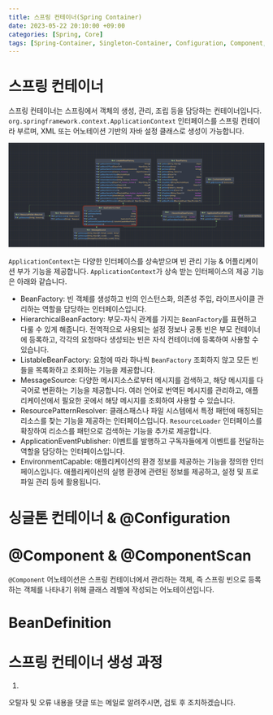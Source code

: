 ```yaml
---
title: 스프링 컨테이너(Spring Container)
date: 2023-05-22 20:10:00 +09:00
categories: [Spring, Core]
tags: [Spring-Container, Singleton-Container, Configuration, Component, ComponentScan, BeanDefinition]
---
```


# 스프링 컨테이너

스프링 컨테이너는 스프링에서 객체의 생성, 관리, 조립 등을 담당하는 컨테이너입니다. 
``org.springframework.context.ApplicationContext`` 인터페이스를 스프링 컨테이라 부르며, XML 또는 어노테이션 기반의 자바 설정 클래스로 생성이 가능합니다. 

![application-context](/assets/img/spring/core/spring-container/application-context.png)  

``ApplicationContext``는 다양한 인터페이스를 상속받으며 빈 관리 기능 & 어플리케이션 부가 기능을 제공합니다.
``ApplicationContext``가 상속 받는 인터페이스의 제공 기능은 아래와 같습니다. 

- BeanFactory: 빈 객체를 생성하고 빈의 인스턴스화, 의존성 주입, 라이프사이클 관리하는 역할을 담당하는 인터페이스입니다. 
- HierarchicalBeanFactory: 부모-자식 관계를 가지는 ``BeanFactory``를 표현하고 다룰 수 있게 해줍니다. 전역적으로 사용되는 설정 정보나 공통 빈은 부모 컨테이너에 등록하고, 각각의 요청마다 생성되는 빈은 자식 컨테이너에 등록하여 사용할 수 있습니다.
- ListableBeanFactory: 요청에 따라 하나씩 ``BeanFactory`` 조회하지 않고 모든 빈들을 목록화하고 조회하는 기능을 제공합니다. 
- MessageSource: 다양한 메시지소스로부터 메시지를 검색하고, 해당 메시지를 다국어로 변환하는 기능을 제공합니다. 여러 언어로 번역된 메시지를 관리하고, 애플리케이션에서 필요한 곳에서 해당 메시지를 조회하여 사용할 수 있습니다. 
- ResourcePatternResolver: 클래스패스나 파일 시스템에서 특정 패턴에 매칭되는 리소스를 찾는 기능을 제공하는 인터페이스입니다. ``ResourceLoader`` 인터페이스를 확장하여 리소스를 패턴으로 검색하는 기능을 추가로 제공합니다.
- ApplicationEventPublisher: 이벤트를 발행하고 구독자들에게 이벤트를 전달하는 역할을 담당하는 인터페이스입니다. 
- EnvironmentCapable: 애플리케이션의 환경 정보를 제공하는 기능을 정의한 인터페이스입니다. 애플리케이션의 실행 환경에 관련된 정보를 제공하고, 설정 및 프로파일 관리 등에 활용됩니다.

# 싱글톤 컨테이너 & @Configuration

# @Component & @ComponentScan

``@Component`` 어노테이션은 스프링 컨테이너에서 관리하는 객체, 즉 스프링 빈으로 등록하는 객체를 나타내기 위해 클래스 레벨에 작성되는 어노테이션입니다. 


# BeanDefinition

# 스프링 컨테이너 생성 과정

1.

오탈자 및 오류 내용을 댓글 또는 메일로 알려주시면, 검토 후 조치하겠습니다.
